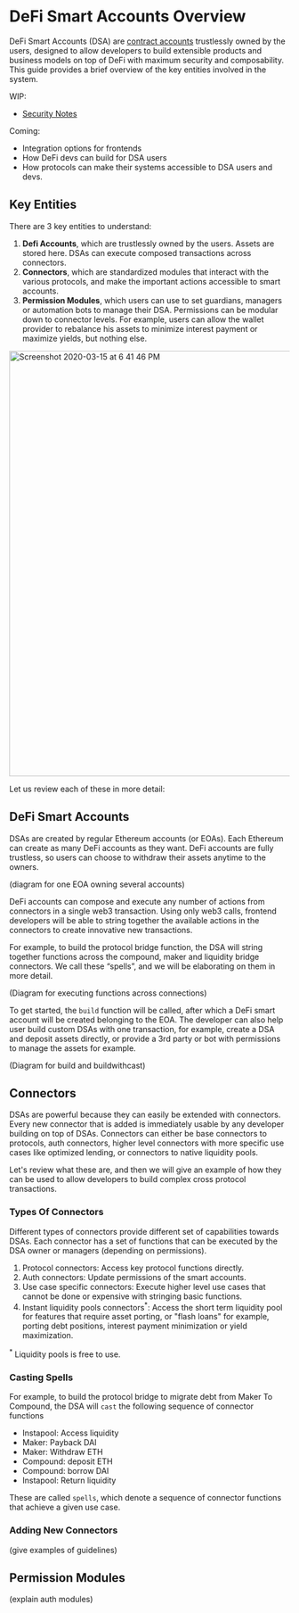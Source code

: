 # DeFi Smart Accounts Overview
DeFi Smart Accounts (DSA) are [contract accounts](https://medium.com/@markmuskardin/mastering-the-fundamentals-of-ethereum-for-new-blockchain-devs-part-iii-wallets-keys-and-4cd3175b535b) trustlessly owned by the users, designed to allow developers to build extensible products and business models on top of DeFi with maximum security and composability. This guide provides a brief overview of the key entities involved in the system. 

WIP:
- [Security Notes](./security.md)

Coming:
- Integration options for frontends
- How DeFi devs can build for DSA users
- How protocols can make their systems accessible to DSA users and devs.

## Key Entities
There are 3 key entities to understand:

1. **Defi Accounts**, which are trustlessly owned by the users. Assets are stored here. DSAs can execute composed transactions across connectors.
2. **Connectors**, which are standardized modules that interact with the various protocols, and make the important actions accessible to smart accounts. 
3. **Permission Modules**, which users can use to set guardians, managers or automation bots to manage their DSA. Permissions can be modular down to connector levels. For example, users can allow the wallet provider to rebalance his assets to minimize interest payment or maximize yields, but nothing else. 

<img width="763" alt="Screenshot 2020-03-15 at 6 41 46 PM" src="https://user-images.githubusercontent.com/173707/76699907-d7f9aa80-66ec-11ea-8bb1-d7d508ef44e0.png">

Let us review each of these in more detail:

## DeFi Smart Accounts
DSAs are created by regular Ethereum accounts (or EOAs). Each Ethereum can create as many DeFi accounts as they want. DeFi accounts are fully trustless, so users can choose to withdraw their assets anytime to the owners.

(diagram for one EOA owning several accounts)

DeFi accounts can compose and execute any number of actions from connectors in a single web3 transaction. Using only web3 calls, frontend developers will be able to string together the available actions in the connectors to create innovative new transactions.

For example, to build the protocol bridge function, the DSA will string together functions across the compound, maker and liquidity bridge connectors. We call these “spells”, and we will be elaborating on them in more detail.

(Diagram for executing functions across connections)

To get started, the `build` function will be called, after which a DeFi smart account will be created belonging to the EOA. The developer can also help user build custom DSAs with one transaction, for example, create a DSA and deposit assets directly, or provide a 3rd party or bot with permissions to manage the assets for example.

(Diagram for build and buildwithcast)

## Connectors
DSAs are powerful because they can easily be extended with connectors. Every new connector that is added is immediately usable by any developer building on top of DSAs. Connectors can either be base connectors to protocols, auth connectors, higher level connectors with more specific use cases like optimized lending, or connectors to native liquidity pools. 

Let's review what these are, and then we will give an example of how they can be used to allow developers to build complex cross protocol transactions. 

### Types Of Connectors
Different types of connectors provide different set of capabilities towards DSAs. Each connector has a set of functions that can be executed by the DSA owner or managers (depending on permissions).

1. Protocol connectors: Access key protocol functions directly. 
2. Auth connectors: Update permissions of the smart accounts.
3. Use case specific connectors: Execute higher level use cases that cannot be done or expensive with stringing basic functions. 
4. Instant liquidity pools connectors<sup>*</sup>: Access the short term liquidity pool for features that require asset porting, or "flash loans" for example, porting debt positions, interest payment minimization or yield maximization. 

<sup>*</sup> Liquidity pools is free to use.

### Casting Spells
For example, to build the protocol bridge to migrate debt from Maker To Compound, the DSA will `cast` the following sequence of connector functions

- Instapool: Access liquidity
- Maker: Payback DAI 
- Maker: Withdraw ETH 
- Compound: deposit ETH 
- Compound: borrow DAI 
- Instapool: Return liquidity

These are called `spells`, which denote a sequence of connector functions that achieve a given use case.

### Adding New Connectors
(give examples of guidelines)

## Permission Modules 
(explain auth modules)
